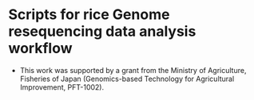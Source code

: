 
# Scripts for rice Genome resequencing data analysis workflow

- This work was supported by a grant from the Ministry of Agriculture, Fisheries of Japan (Genomics-based Technology for Agricultural Improvement, PFT-1002).
